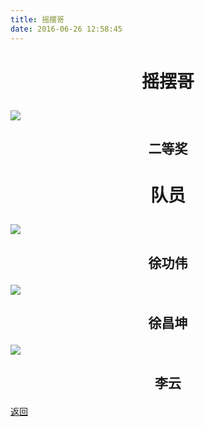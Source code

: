 ```yaml
---
title: 摇摆哥
date: 2016-06-26 12:58:45
---
```

# <p align="center">摇摆哥</p>

![](http://bst.lansejishu.com/honor/nationwide/smart_car/2015/%E5%8C%BA%E4%BA%8C%E6%91%87%E6%91%86%E5%93%A5.jpg)
## <p align="center">二等奖</p>

# <p align="center">队员</p>

![](http://bst.lansejishu.com/honor/nationwide/smart_car/2015/%E5%8C%BA%E4%BA%8C%E5%BE%90%E5%8A%9F%E4%BC%9F.jpg)
## <p align="center">徐功伟</p>

![](http://bst.lansejishu.com/honor/nationwide/smart_car/2015/%E5%8C%BA%E4%BA%8C%E5%BE%90%E6%98%8C%E5%9D%A4.jpg)
## <p align="center">徐昌坤</p>

![](http://bst.lansejishu.com/honor/nationwide/smart_car/2015/%E5%8C%BA%E4%BA%8C%E6%9D%8E%E4%BA%91.jpg)
## <p align="center">李云</p>

[返回](../)